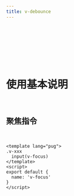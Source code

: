 ```yaml
---
title: v-debounce
---
```


<div style="width:100%;height:100px;"></div>
<Block>
<h1>使用基本说明</h1>

</Block>
 </br>

<Block>

## 聚焦指令

<v-debounce/>
</br>
<Example>

```vue
<template lang="pug">
.v-xxx
  input(v-focus)
</template>
<script>
export default {
  name: 'v-focus'
}
</script>
```

</Example>

</Block>
